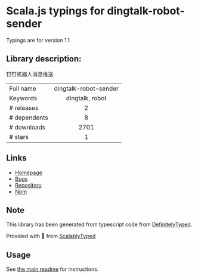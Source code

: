 
# Scala.js typings for dingtalk-robot-sender

Typings are for version 1.1

## Library description:
钉钉机器人消息推送

|                    |                 |
| ------------------ | :-------------: |
| Full name          | dingtalk-robot-sender |
| Keywords           | dingtalk, robot |
| # releases         | 2 |
| # dependents       | 8 |
| # downloads        | 2701 |
| # stars            | 1 |

## Links
- [Homepage](https://github.com/x-cold/dingtalk-robot#readme)
- [Bugs](https://github.com/x-cold/dingtalk-robot/issues)
- [Repository](https://github.com/x-cold/dingtalk-robot)
- [Npm](https://www.npmjs.com/package/dingtalk-robot-sender)
    


## Note
This library has been generated from typescript code from [DefinitelyTyped](https://definitelytyped.org).

Provided with :purple_heart: from [ScalablyTyped](https://github.com/oyvindberg/ScalablyTyped)

## Usage
See [the main readme](../../readme.md) for instructions.


